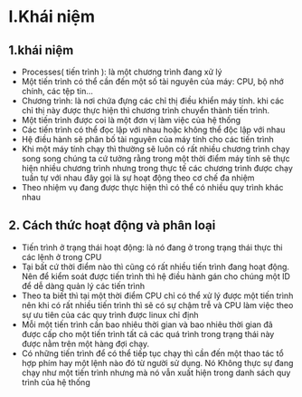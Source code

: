 # I.Khái niệm 
## 1.khái niệm
- Processes( tiến trình ): là một chương trình đang xử lý 
- Một tiến trình có thể cần đến một số tài nguyên của máy: CPU, bộ nhớ chính, các tệp tin...
- Chương trình: là nơi chứa đựng các chỉ thị điều khiển máy tính. khi các chỉ thị này được thực hiện thì chương trình chuyển thành tiến trình.
- Một tiến trình được coi là một đơn vị làm việc của hệ thống 
- Các tiến trình có thể đọc lập với nhau hoặc không thể độc lập với nhau 
- Hệ điều hành sẽ phân bố tài nguyên của máy tính cho các tiến trình 
- Khi một máy tính chạy thì thường sẽ luôn có rất nhiều chương trình chạy song song chúng ta cứ tưởng rằng trong một thời điểm máy tính sẽ thực hiện nhiều chương trình nhưng trong thực tế các chương trình được chạy tuần tự với nhau đây gọi là sự hoạt động theo cơ chế đa nhiệm 
- Theo nhiệm vụ đang được thực hiện thì có thể có nhiều quy trình khác nhau
## 2. Cách thức hoạt động và phân loại 
- Tiến trình ở trạng thái hoạt động: là nó đang ở trong trạng thái thực thi các lệnh ở trong CPU 
-  Tại bất cứ thời điểm nào thì cũng có rất nhiều tiến trình đang hoạt động. Nên để kiểm soát được tiến trình thì hệ điều hành gán cho chúng một ID để dễ dàng quản lý các tiến trình 
- Theo ta biết thì tại một thời điểm CPU chỉ có thể xử lý được một tiến trình nên khi có rất nhiều tiến trình thì sẽ có sự chậm trễ và CPU làm việc theo sự ưu tiên của các quy trình được linux chỉ định 
- Mỗi một tiến trình cần bao nhiêu thời gian và bao nhiêu thời gian đã được cấp cho một tiến trình tất cả các quá trình trong trạng thái này được nằm trên một hàng đợi chạy.
- Có những tiến trình để có thể tiếp tục chạy thì cần đến một thao tác tổ hợp phím hay một lệnh nào đó từ người sử dụng. Nó Không thực sự đang chạy như một tiến trình nhưng mà nó vẫn xuất hiện trong danh sách quy trình của hệ thống 